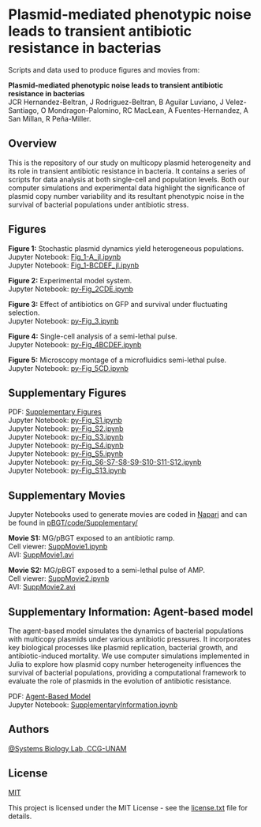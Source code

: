 # Plasmid-mediated phenotypic noise leads to transient antibiotic resistance in bacterias

 Scripts and data used to produce figures and movies from:

**Plasmid-mediated phenotypic noise leads to transient antibiotic resistance in bacterias**\
JCR Hernandez-Beltran, J Rodriguez-Beltran, B Aguilar Luviano, J Velez-Santiago, O Mondragon-Palomino, RC MacLean, A Fuentes-Hernandez, A San Millan, R Peña-Miller.


## Overview

This is the repository of our study on multicopy plasmid heterogeneity and its role in transient antibiotic resistance in bacteria. It contains a series of scripts for data analysis at both single-cell and population levels. Both our computer simulations and experimental data highlight the significance of plasmid copy number variability and its resultant phenotypic noise in the survival of bacterial populations under antibiotic stress.

## Figures

**Figure 1:** Stochastic plasmid dynamics yield heterogeneous populations.\
Jupyter Notebook: [Fig_1-A_jl.ipynb](code/Fig_1-A_jl.ipynb)\
Jupyter Notebook: [Fig_1-BCDEF_jl.ipynb](code/Fig_1-BCDEF_jl.ipynb)

**Figure 2:** Experimental model system.\
Jupyter Notebook: [py-Fig_2CDE.ipynb](code/py-Fig_2CDE.ipynb)

**Figure 3:** Effect of antibiotics on GFP and survival under fluctuating selection.\
Jupyter Notebook: [py-Fig_3.ipynb](code/py-Fig_3.ipynb)

**Figure 4:** Single-cell analysis of a semi-lethal pulse.\
Jupyter Notebook: [py-Fig_4BCDEF.ipynb](code/py-Fig_4BCDEF.ipynb)

**Figure 5:** Microscopy montage of a microfluidics semi-lethal pulse.\
Jupyter Notebook: [py-Fig_5CD.ipynb](code/py-Fig_5CD.ipynb)

## Supplementary Figures

PDF: [Supplementary Figures](SI_pBGT.pdf)\
Jupyter Notebook: [py-Fig_S1.ipynb](code/Supplementary/SupplementaryFigures/py-Fig_S1.ipynb)\
Jupyter Notebook: [py-Fig_S2.ipynb](code/Supplementary/SupplementaryFigures/py-Fig_S2.ipynb)\
Jupyter Notebook: [py-Fig_S3.ipynb](code/Supplementary/SupplementaryFigures/py-Fig_S3.ipynb)\
Jupyter Notebook: [py-Fig_S4.ipynb](code/Supplementary/SupplementaryFigures/py-Fig_S4.ipynb)\
Jupyter Notebook: [py-Fig_S5.ipynb](code/Supplementary/SupplementaryFigures/py-Fig_S5.ipynb)\
Jupyter Notebook: [py-Fig_S6-S7-S8-S9-S10-S11-S12.ipynb](code/Supplementary/SupplementaryFigures/py-Fig_S6-S7-S8-S9-S10-S11-S12.ipynb)\
Jupyter Notebook: [py-Fig_S13.ipynb](code/Supplementary/SupplementaryFigures/py-Fig_S13.ipynb)

## Supplementary Movies

Jupyter Notebooks used to generate movies are coded in
[Napari](https://napari.org/) and can be found in
[pBGT/code/Supplementary/](/code/Supplementary)

**Movie S1:** MG/pBGT exposed to an antibiotic ramp.\
Cell viewer:
[SuppMovie1.ipynb](/code/Supplementary/SuppMovie1.ipynb)\
AVI:
[SuppMovie1.avi](/movies/SuppMovie1.avi)

**Movie S2:** MG/pBGT exposed to a semi-lethal pulse of AMP.\
Cell viewer:
[SuppMovie2.ipynb](/code/Supplementary/SuppMovie2.ipynb)\
AVI:
[SuppMovie2.avi](/movies/SuppMovie2.avi)


## Supplementary Information: Agent-based model

The agent-based model simulates the dynamics of bacterial populations with multicopy plasmids under various antibiotic pressures. It incorporates key biological processes like plasmid replication, bacterial growth, and antibiotic-induced mortality. We use computer simulations implemented in Julia to explore how plasmid copy number heterogeneity influences the survival of bacterial populations, providing a computational framework to evaluate the role of plasmids in the evolution of antibiotic resistance.

PDF: [Agent-Based Model](SI_pBGT_ABM.pdf)\
Jupyter Notebook: [SupplementaryInformation.ipynb](code/Supplementary/SupplementaryInformation/SupplementaryInformation.ipynb)

## Authors
[\@Systems Biology Lab, CCG-UNAM](https://github.com/ccg-esb-lab)

## License

[MIT](https://choosealicense.com/licenses/mit/)

This project is licensed under the MIT License - see the
[license.txt](/ccg-esb-lab/pBGT/blob/main/license.txt) file for details.

